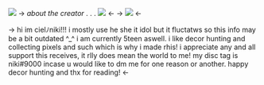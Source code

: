 ![](https://media.discordapp.net/attachments/921982613772730380/1072344125489295451/IMG_3406.jpg)
-> *about the creator* . . . ![](https://media.discordapp.net/attachments/1011038984052428830/1052658473231450132/IMG_8544.gif)  <-
-> ![](https://media.discordapp.net/attachments/1061602791031848960/1072347251571167252/IMG_4779.gif) <-

-> hi im cielﾉniki!!! i mostly use he she it idol but it fluctatws so this info may be a bit outdated ^_^ i am currently 5teen aswell. i like decor hunting and collecting pixels and such which is why i made rhis! i appreciate any and all support this receives, it rlly does mean the world to me! my disc tag is niki#9000 incase u would like to dm me for one reason or another. happy decor hunting and thx for reading! <-